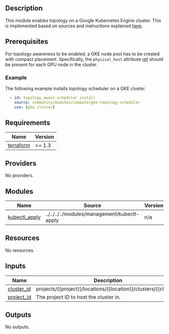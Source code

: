 ## Description

This module enables topology on a Google Kubernetes Engine cluster.
This is implemented based on sources and instructions explained [here](https://github.com/GoogleCloudPlatform/container-engine-accelerators/tree/master/gpudirect-tcpxo/topology-scheduler).

## Prerequisites

For topology awareness to be enabled, a GKE node pool has to be created with
compact placement. Specifically, the `physical_host` attribute
[ref](https://cloud.google.com/compute/docs/instances/use-compact-placement-policies#verify-vm-location)
should be present for each GPU node in the cluster.

### Example

The following example installs topology scheduler on a GKE cluster.

```yaml
  - id: topology_aware_scheduler_install
    source: community/modules/compute/gke-topology-scheduler
    use: [gke_cluster]
```

<!-- BEGINNING OF PRE-COMMIT-TERRAFORM DOCS HOOK -->
## Requirements

| Name | Version |
|------|---------|
| <a name="requirement_terraform"></a> [terraform](#requirement\_terraform) | >= 1.3 |

## Providers

No providers.

## Modules

| Name | Source | Version |
|------|--------|---------|
| <a name="module_kubectl_apply"></a> [kubectl\_apply](#module\_kubectl\_apply) | ../../../../modules/management/kubectl-apply | n/a |

## Resources

No resources.

## Inputs

| Name | Description | Type | Default | Required |
|------|-------------|------|---------|:--------:|
| <a name="input_cluster_id"></a> [cluster\_id](#input\_cluster\_id) | projects/{{project}}/locations/{{location}}/clusters/{{cluster}} | `string` | n/a | yes |
| <a name="input_project_id"></a> [project\_id](#input\_project\_id) | The project ID to host the cluster in. | `string` | n/a | yes |

## Outputs

No outputs.
<!-- END OF PRE-COMMIT-TERRAFORM DOCS HOOK -->
